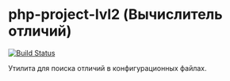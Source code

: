 # php-project-lvl2 (Вычислитель отличий)

[![Build Status](https://travis-ci.org/Dvengroff/php-project-lvl2.svg?branch=master)](https://travis-ci.org/Dvengroff/php-project-lvl2)

Утилита для поиска отличий в конфигурационных файлах.